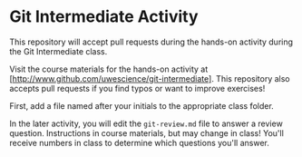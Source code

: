# Git Intermediate Activity

This repository will accept pull requests during the hands-on activity during the Git Intermediate class.

Visit the course materials for the hands-on activity at [http://www.github.com/uwescience/git-intermediate]. This repository also accepts pull requests if you find typos or want to improve exercises!

First, add a file named after your initials to the appropriate class folder.

In the later activity, you will edit the `git-review.md` file to answer a review question. Instructions in course materials, but may change in class! You'll receive numbers in class to determine which questions you'll answer.
